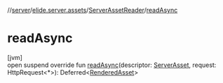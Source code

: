 //[server](../../../index.md)/[elide.server.assets](../index.md)/[ServerAssetReader](index.md)/[readAsync](read-async.md)

# readAsync

[jvm]\
open suspend override fun [readAsync](read-async.md)(descriptor: [ServerAsset](../-server-asset/index.md), request: HttpRequest&lt;*&gt;): Deferred&lt;[RenderedAsset](../-rendered-asset/index.md)&gt;
